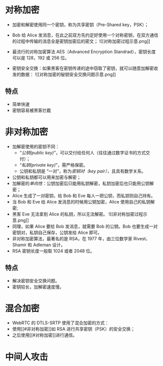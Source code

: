 # 对称加密
- 加密和解密使用同一个密钥，称为共享密钥（Pre-Shared key，PSK）；
- Bob 给 Alice 发消息，在此之前双方先约定好使用一个对称密钥，在双方通信的过程中传输的消息全是密钥加密后的密文；
![[对称加密过程示意.png]]

- 最流行的对称加密算法 AES（Advanced Encryption Standrad），密钥长度可以是 128，192 或 256 位。
- 密钥安全交换：如果黑客在密钥传递的途中窃取了密钥，就可以随意加解密收发的数据：
![[对称加密的秘钥安全交换问题示意.png]]

## 特点
- 简单快速
- 密钥容易被黑客拦截


# 非对称加密
- 加解密使用的密钥不同：
	-  “*公钥(public key)*”，可以交付给任何人（往往通过数字证书的方式交付）；
	-  “*私钥(private key)*”，需严格保密。
	- 公钥和私钥是 “一对”，称为*密钥对（key pair）*，且具有数学关系。
- 公钥和私钥都可以用来加密与解密；
- 加解密的*单向性*：公钥加密后只能用私钥解密，私钥加密后也只能用公钥解密；
- Alice 生成了一对密钥，给 Bob 和 Eve 每人一把公钥，而私钥则自己持有。
- 当 Bob 和 Eve 给 Alice 发消息的时候用公钥加密，Alice 使用自己的私钥解密;
- 黑客 Eve 无法拿到 Alice 的私钥，所以无法解密。
![[非对称加密过程示意.png]]
- 同理，如果 Alice 要给 Bob 发消息，就需要 Bob 的公钥。Bob 也要生成一对密钥对，私钥自己保存，公钥发给 Alice 即可。
- 非对称加密算法，最著名的是 RSA，在 1977 年，由三位数学家 Rivest、Shamir 和 Adleman 设计。
- RSA 密钥长度一般取 1024 或者 2048 位。

## 特点
- 解决密钥安全交换问题。
- 密钥较长，加解密速度慢。



# 混合加密
- WebRTC 的 DTLS-SRTP 使用了混合加密的方式：
- 使用[[#非对称加密]]如 RSA 进行共享密钥（PSK）的安全交换；
- 之后使用[[#对称加密]]进行通信。

# 中间人攻击
